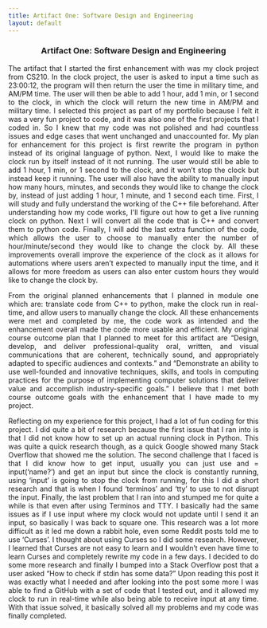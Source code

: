 ```yaml
---
title: Artifact One: Software Design and Engineering
layout: default
---
```


<div align="justify">
<h3 style="text-align:center;">Artifact One: Software Design and Engineering</h3>
<p>	The artifact that I started the first enhancement with was my clock project from CS210. In the clock project, the user is asked to input a time such as 23:00:12, the program will then return the user the time in military time, and AM/PM time. The user will then be able to add 1 hour, add 1 min, or 1 second to the clock, in which the clock will return the new time in AM/PM and military time. I selected this project as part of my portfolio because I felt it was a very fun project to code, and it was also one of the first projects that I coded in. So I knew that my code was not polished and had countless issues and edge cases that went unchanged and unaccounted for.  My plan for enhancement for this project is first rewrite the program in python instead of its original language of python. Next, I would like to make the clock run by itself instead of it not running. The user would still be able to add 1 hour, 1 min, or 1 second to the clock, and it won’t stop the clock but instead keep it running. The user will also have the ability to manually input how many hours, minutes, and seconds they would like to change the clock by, instead of just adding 1 hour, 1 minute, and 1 second each time. First, I will study and fully understand the working of the C++ file beforehand. After understanding how my code works, I'll figure out how to get a live running clock on python. Next I will convert all the code that is C++ and convert them to python code. Finally, I will add the last extra function of the code, which allows the user to choose to manually enter the number of hour/minute/second they would like to change the clock by. All these improvements overall improve the experience of the clock as it allows for automations where users aren’t expected to manually input the time, and it allows for more freedom as users can also enter custom hours they would like to change the clock by. </p>
<p>From the original planned enhancements that I planned in module one which are: translate code from C++ to python, make the clock run in real-time, and allow users to manually change the clock. All these enhancements were met and completed by me, the code work as intended and the enhancement overall made the code more usable and efficient. My original course outcome plan that I planned to meet for this artifact are “Design, develop, and deliver professional-quality oral, written, and visual communications that are coherent, technically sound, and appropriately adapted to specific audiences and contexts.” and “Demonstrate an ability to use well-founded and innovative techniques, skills, and tools in computing practices for the purpose of implementing computer solutions that deliver value and accomplish industry-specific goals.” I believe that I met both course outcome goals with the enhancement that I have made to my project.</p>
<p>Reflecting on my experience for this project, I had a lot of fun coding for this project. I did quite a bit of research because the first issue that I ran into is that I did not know how to set up an actual running clock in Python. This was quite a quick research though, as a quick Google showed many Stack Overflow that showed me the solution. The second challenge that I faced is that I did know how to get input, usually you can just use and = input(‘name?’) and get an input but since the clock is constantly running, using ‘input’ is going to stop the clock from running, for this I did a short research and that is when I found ‘terminos’ and ‘tty’ to use to not disrupt the input. Finally, the last problem that I ran into and stumped me for quite a while is that even after using Terminos and TTY. I basically had the same issues as if I use input where my clock would not update until I send it an input, so basically I was back to square one. This research was a lot more difficult as it led me down a rabbit hole, even some Reddit posts told me to use ‘Curses’. I thought about using Curses so I did some research. However, I learned that Curses are not easy to learn and I wouldn’t even have time to learn Curses and completely rewrite my code in a few days. I decided to do some more research and finally I bumped into a Stack Overflow post that a user asked “How to check if stdin has some data?” Upon reading this post it was exactly what I needed and after looking into the post some more I was able to find a GitHub with a set of code that I tested out, and it allowed my clock to run in real-time while also being able to receive input at any time. With that issue solved, it basically solved all my problems and my code was finally completed.  
</p>
